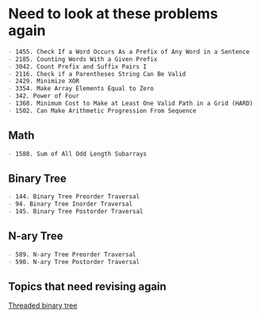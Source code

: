 # Need to look at these problems again

```markdown
- 1455. Check If a Word Occurs As a Prefix of Any Word in a Sentence
- 2185. Counting Words With a Given Prefix
- 3042. Count Prefix and Suffix Pairs I
- 2116. Check if a Parentheses String Can Be Valid
- 2429. Minimize XOR
- 3354. Make Array Elements Equal to Zero
- 342. Power of Four
- 1368. Minimum Cost to Make at Least One Valid Path in a Grid (HARD)
- 1502. Can Make Arithmetic Progression From Sequence
```

## Math

```markdown
- 1588. Sum of All Odd Length Subarrays
```

## Binary Tree

```markdown
- 144. Binary Tree Preorder Traversal
- 94. Binary Tree Inorder Traversal
- 145. Binary Tree Postorder Traversal
```

## N-ary Tree

```markdown
- 589. N-ary Tree Preorder Traversal
- 590. N-ary Tree Postorder Traversal
```

## Topics that need revising again

[Threaded binary tree](https://www.geeksforgeeks.org/threaded-binary-tree/)

